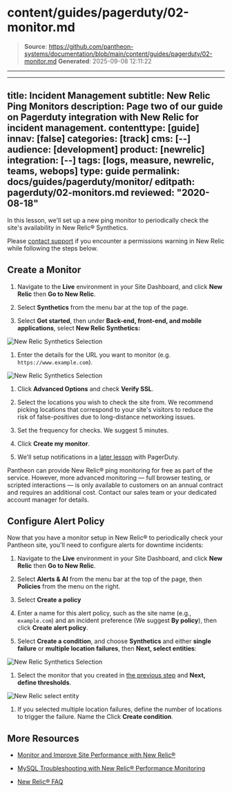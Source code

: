 # content/guides/pagerduty/02-monitor.md

> **Source**: https://github.com/pantheon-systems/documentation/blob/main/content/guides/pagerduty/02-monitor.md
> **Generated**: 2025-09-08 12:11:22

---

---
title: Incident Management
subtitle: New Relic Ping Monitors
description: Page two of our guide on Pagerduty integration with New Relic for incident management.
contenttype: [guide]
innav: [false]
categories: [track]
cms: [--]
audience: [development]
product: [newrelic]
integration: [--]
tags: [logs, measure, newrelic, teams, webops]
type: guide
permalink: docs/guides/pagerduty/monitor/
editpath: pagerduty/02-monitors.md
reviewed: "2020-08-18"
---
In this lesson, we'll set up a new ping monitor to periodically check the site's availability in New Relic&reg; Synthetics.

<Alert title="Note" type="info">

 Please [contact support](/guides/support/contact-support/) if you encounter a permissions warning in New Relic while following the steps below.

</Alert>

## Create a Monitor

1. Navigate to the **<Icon icon="wrench" /> Live** environment in your Site Dashboard, and click **<Icon icon="eye" /> New Relic** then **<Icon icon="externalLink" /> Go to New Relic**.

1. Select **Synthetics** from the menu bar at the top of the page.

1. Select **Get started**, then under **Back-end, front-end, and mobile applications**, select **New Relic Synthetics:**

  ![New Relic Synthetics Selection](../../../images/pagerduty/new-relic-synthetics-screen.png)

1. Enter the details for the URL you want to monitor (e.g. `https://www.example.com`).

  ![New Relic Synthetics Selection](../../../images/pagerduty/new-relic-create-monitor-screen.png)

1. Click **Advanced Options** and check **Verify SSL**.

1. Select the locations you wish to check the site from. We recommend picking locations that correspond to your site's visitors to reduce the risk of false-positives due to long-distance networking issues.

1. Set the frequency for checks. We suggest 5 minutes.

1. Click **Create my monitor**.

1. We'll setup notifications in a [later lesson](/guides/pagerduty/notify) with PagerDuty.

Pantheon can provide New Relic&reg; ping monitoring for free as part of the service. However, more advanced monitoring — full browser testing, or scripted interactions — is only available to customers on an annual contract and requires an additional cost. Contact our sales team or your dedicated account manager for details.

## Configure Alert Policy

Now that you have a monitor setup in New Relic&reg; to periodically check your Pantheon site, you'll need to configure alerts for downtime incidents:

1. Navigate to the **<Icon icon="wrench" /> Live** environment in your Site Dashboard, and click **<Icon icon="eye" /> New Relic** then **<Icon icon="externalLink" /> Go to New Relic**.

1. Select **Alerts & AI** from the menu bar at the top of the page, then **Policies** from the menu on the right.

1. Select **Create a policy**

1. Enter a name for this alert policy, such as the site name (e.g., `example.com`) and an incident preference (We suggest **By policy**), then click **Create alert policy**.

1. Select **Create a condition**, and choose **Synthetics** and either **single failure** or **multiple location failures**, then **Next, select entities**:

  ![New Relic Synthetics Selection](../../../images/pagerduty/new-relic-new-policy-condition-screen.png)

1. Select the monitor that you created in [the previous step](#create-a-monitor) and **Next, define thresholds**.

  ![New Relic select entity](../../../images/pagerduty/new-relic-policy-select-monitor.png)

1. If you selected multiple location failures, define the number of locations to trigger the failure. Name the Click **Create condition**.

<Partial file="monitor-alerts.md" />

## More Resources

- [Monitor and Improve Site Performance with New Relic&reg;](/guides/new-relic/monitor-new-relic)

- [MySQL Troubleshooting with New Relic&reg; Performance Monitoring](/guides/new-relic/debug-mysql-new-relic)

- [New Relic&reg; FAQ](/guides/new-relic/new-relic-faq)
